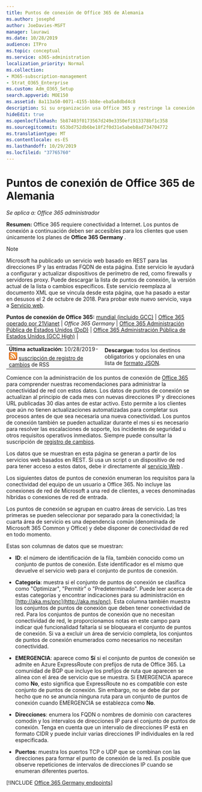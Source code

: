 ```yaml
---
title: Puntos de conexión de Office 365 de Alemania
ms.author: josephd
author: JoeDavies-MSFT
manager: laurawi
ms.date: 10/28/2019
audience: ITPro
ms.topic: conceptual
ms.service: o365-administration
localization_priority: Normal
ms.collection:
- M365-subscription-management
- Strat_O365_Enterprise
ms.custom: Adm_O365_Setup
search.appverid: MOE150
ms.assetid: 8a113a50-0071-4155-bb8e-eba5a8dbd4c8
description: Si su organización usa Office 365 y restringe la conexión de los equipos de la red a Internet, a continuación encontrará los extremos (FQDN, puertos, direcciones URL e intervalos de direcciones IPv4 e IPv6) que debe incluir en las listas de permitidos de salida para asegurarse de que el los equipos pueden usar correctamente Office 365.
hideEdit: true
ms.openlocfilehash: 5b87403f0173567d249e3350ef1913378bf1c358
ms.sourcegitcommit: 653bd752db6be18f2f0d31e5abeb8ad734704772
ms.translationtype: MT
ms.contentlocale: es-ES
ms.lasthandoff: 10/29/2019
ms.locfileid: "37765760"
---
```

# <a name="office-365-germany-endpoints"></a>Puntos de conexión de Office 365 de Alemania

 *Se aplica a: Office 365 administrador*

**Resumen:** Office 365 requiere conectividad a Internet. Los puntos de conexión a continuación deben ser accesibles para los clientes que usen únicamente los planes de **Office 365 Germany** .
  
> [!NOTE]
> Microsoft ha publicado un servicio web basado en REST para las direcciones IP y las entradas FQDN de esta página. Este servicio le ayudará a configurar y actualizar dispositivos de perímetro de red, como firewalls y servidores proxy. Puede descargar la lista de puntos de conexión, la versión actual de la lista o cambios específicos. Este servicio reemplaza al documento XML que se vincula desde esta página, que ha pasado a estar en desusos el 2 de octubre de 2018. Para probar este nuevo servicio, vaya a [Servicio web](office-365-ip-web-service.md).
 
 **Puntos de conexión de Office 365:** [mundial (incluido GCC)](urls-and-ip-address-ranges.md)  | [Office 365 operado por 21Vianet](urls-and-ip-address-ranges-21vianet.md)  | *Office 365 Germany*  |  [Office 365 Administración Pública de Estados Unidos (DoD)](office-365-u-s-government-dod-endpoints.md) | [Office 365 Administración Pública de Estados Unidos (GCC High)](office-365-u-s-government-gcc-high-endpoints.md)  |
  
|||
|:-----|:-----|
|**Última actualización:** 10/28/2019- ![](media/5dc6bb29-25db-4f44-9580-77c735492c4b.png) [suscripción de registro de cambios](https://endpoints.office.com/version/Germany?allversions=true&format=rss&clientrequestid=b10c5ed1-bad1-445f-b386-b919946339a7) de RSS |**Descargue:** todos los destinos obligatorios y opcionales en una lista de [formato JSON](https://endpoints.office.com/endpoints/Germany?clientrequestid=b10c5ed1-bad1-445f-b386-b919946339a7).  <br/> |

Comience con la administración de los puntos de conexión de [Office 365](managing-office-365-endpoints.md) para comprender nuestras recomendaciones para administrar la conectividad de red con estos datos. Los datos de puntos de conexión se actualizan al principio de cada mes con nuevas direcciones IP y direcciones URL publicadas 30 días antes de estar activo. Esto permite a los clientes que aún no tienen actualizaciones automatizadas para completar sus procesos antes de que sea necesaria una nueva conectividad. Los puntos de conexión también se pueden actualizar durante el mes si es necesario para resolver las escalaciones de soporte, los incidentes de seguridad u otros requisitos operativos inmediatos. Siempre puede consultar la suscripción de [registro de cambios](https://endpoints.office.com/version/Germany?allversions=true&format=rss&clientrequestid=b10c5ed1-bad1-445f-b386-b919946339a7).

Los datos que se muestran en esta página se generan a partir de los servicios web basados en REST. Si usa un script o un dispositivo de red para tener acceso a estos datos, debe ir directamente al [servicio Web](office-365-ip-web-service.md) .

Los siguientes datos de puntos de conexión enumeran los requisitos para la conectividad del equipo de un usuario a Office 365. No incluye las conexiones de red de Microsoft a una red de clientes, a veces denominadas híbridas o conexiones de red de entrada.

Los puntos de conexión se agrupan en cuatro áreas de servicio. Las tres primeras se pueden seleccionar por separado para la conectividad; la cuarta área de servicio es una dependencia común (denominada de Microsoft 365 Common y Office) y debe disponer de conectividad de red en todo momento.

Estas son columnas de datos que se muestran:

- **ID**: el número de identificación de la fila, también conocido como un conjunto de puntos de conexión. Este identificador es el mismo que devuelve el servicio web para el conjunto de puntos de conexión.

- **Categoría**: muestra si el conjunto de puntos de conexión se clasifica como "Optimizar", "Permitir" o "Predeterminado". Puede leer acerca de estas categorías y encontrar indicaciones para su administración en [http://aka.ms/pnc](http://aka.ms/pnc). Esta columna también muestra los conjuntos de puntos de conexión que deben tener conectividad de red. Para los conjuntos de puntos de conexión que no necesitan conectividad de red, le proporcionamos notas en este campo para indicar qué funcionalidad faltaría si se bloqueara el conjunto de puntos de conexión. Si va a excluir un área de servicio completa, los conjuntos de puntos de conexión enumerados como necesarios no necesitan conectividad.

- **EMERGENCIA**: aparece como **Sí** si el conjunto de puntos de conexión se admite en Azure ExpressRoute con prefijos de ruta de Office 365. La comunidad de BGP que incluye los prefijos de ruta que aparecen se alinea con el área de servicio que se muestra. Si EMERGENCIA aparece como **No**, esto significa que ExpressRoute no es compatible con este conjunto de puntos de conexión. Sin embargo, no se debe dar por hecho que no se anuncia ninguna ruta para un conjunto de puntos de conexión cuando EMERGENCIA se establezca como **No**.

- **Direcciones**: enumera los FQDN o nombres de dominio con caracteres comodín y los intervalos de direcciones IP para el conjunto de puntos de conexión. Tenga en cuenta que un intervalo de direcciones IP está en formato CIDR y puede incluir varias direcciones IP individuales en la red especificada.
 
- **Puertos**: muestra los puertos TCP o UDP que se combinan con las direcciones para formar el punto de conexión de la red. Es posible que observe repeticiones de intervalos de direcciones IP cuando se enumeran diferentes puertos.

[!INCLUDE [Office 365 Germany endpoints](./includes/office-365-germany-endpoints.md)]

 

